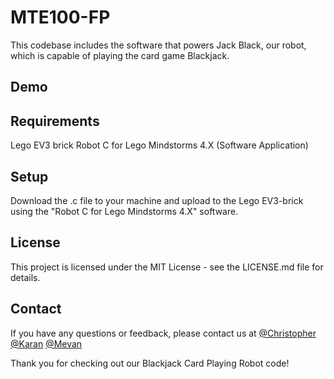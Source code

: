 # MTE100-FP

This codebase includes the software that powers Jack Black, our robot, which is capable of playing the card game Blackjack.

## Demo


## Requirements
Lego EV3 brick
Robot C for Lego Mindstorms 4.X (Software Application)

## Setup
Download the .c file to your machine and upload to the Lego EV3-brick using the "Robot C for Lego Mindstorms 4.X" software.

## License
This project is licensed under the MIT License - see the LICENSE.md file for details.

## Contact
If you have any questions or feedback, please contact us at [@Christopher](mailto:crkoochi@uwaterloo.ca) [@Karan](mailto:k34kapoo@uwaterloo.ca) [@Mevan](mailto:mtfsolan@uwaterloo.ca)

Thank you for checking out our Blackjack Card Playing Robot code!
